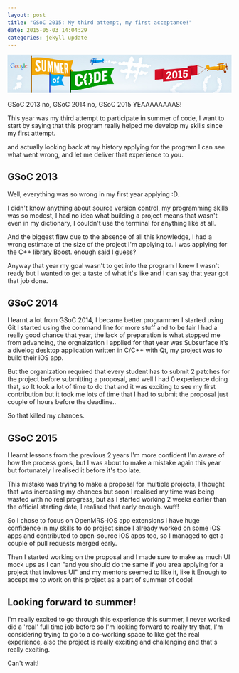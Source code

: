 ```yaml
---
layout: post
title: "GSoC 2015: My third attempt, my first acceptance!"
date: 2015-05-03 14:04:29
categories: jekyll update
---
```


![GSoC 2015 image](/assests/gsoc2015.png "Title")

GSoC 2013 no, GSoC 2014 no, GSoC 2015 YEAAAAAAAAS!

This year was my third attempt to participate in summer of code, I want to start by saying that this program really helped
me develop my skills since my first attempt.

and actually looking back at my history applying for the program I can see what went wrong, and let me deliver that experience
to you.

## GSoC 2013

Well, everything was so wrong in my first year applying :D.

I didn't know anything about source version control, my programming skills was so modest, I had no idea what building a
project means that wasn't even in my dictionary, I couldn't use the terminal for anything like at all.

And the biggest flaw due to the absence of all this knowledge, I had a wrong estimate of the size of the project I'm applying to.
I was applying for the C++ library Boost. enough said I guess?

Anyway that year my goal wasn't to get into the program I knew I wasn't ready but I wanted to get a taste of what it's like
and I can say that year got that job done.

## GSoC 2014

I learnt a lot from GSoC 2014, I became better programmer I started using Git I started using the command line for more stuff
and to be fair I had a really good chance that year, the lack of preparation is what stopped me from advancing, the orgnaization
I applied for that year was Subsurface it's a divelog desktop application written in C/C++ with Qt, my project was to build their
iOS app.

But the organization required that every student has to submit 2 patches for the project before submitting a proposal, and
well I had 0 experience doing that, so It took a lot of time to do that and it was exciting to see my first contribution
but it took me lots of time that I had to submit the proposal just couple of hours before the deadline..

So that killed my chances.

## GSoC 2015

I learnt lessons from the previous 2 years I'm more confident I'm aware of how the process goes, but I was about to make a mistake
again this year but fortunately I realised it before it's too late.

This mistake was trying to make a proposal for multiple projects, I thought that was increasing my chances but soon I realised
my time was being wasted with no real progress, but as I started working 2 weeks earlier than the official starting date,
I realised that early enough. wuff!

So I chose to focus on OpenMRS-iOS app extensions I have huge confidence in my skills to do project since I already worked
on some iOS apps and contributed to open-source iOS apps too, so I managed to get a couple of pull requests merged early.

Then I started working on the proposal and I made sure to make as much UI mock ups as I can "and you should do the same if
you area applying for a project that invloves UI" and my mentors seemed to like it, like it Enough to accept me to work on
this project as a part of summer of code!

## Looking forward to summer!

I'm really excited to go through this experience this summer, I never worked did a 'real' full time job before so I'm looking
forward to really try that, I'm considering trying to go to a co-working space to like get the real experience, also the project
is really exciting and challenging and that's really exciting.

Can't wait!
